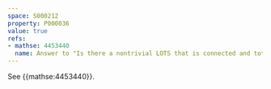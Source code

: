```yaml
---
space: S000212
property: P000036
value: true
refs:
- mathse: 4453440
  name: Answer to "Is there a nontrivial LOTS that is connected and totally path disconnected?"
---
```


See {{mathse:4453440}}.
